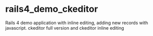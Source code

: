 rails4_demo_ckeditor
====================

Rails 4 demo application with inline editing, adding new records with javascript. ckeditor full version and ckeditor inline editing
